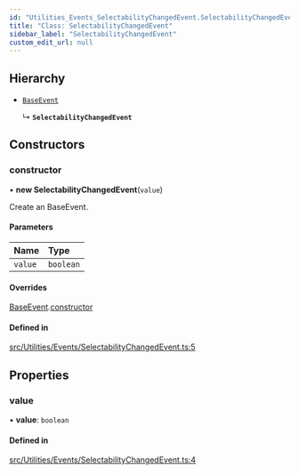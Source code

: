 ```yaml
---
id: "Utilities_Events_SelectabilityChangedEvent.SelectabilityChangedEvent"
title: "Class: SelectabilityChangedEvent"
sidebar_label: "SelectabilityChangedEvent"
custom_edit_url: null
---
```




## Hierarchy

- [`BaseEvent`](../Utilities_BaseEvent.BaseEvent)

  ↳ **`SelectabilityChangedEvent`**

## Constructors

### constructor

• **new SelectabilityChangedEvent**(`value`)

Create an BaseEvent.

#### Parameters

| Name | Type |
| :------ | :------ |
| `value` | `boolean` |

#### Overrides

[BaseEvent](../Utilities_BaseEvent.BaseEvent).[constructor](../Utilities_BaseEvent.BaseEvent#constructor)

#### Defined in

[src/Utilities/Events/SelectabilityChangedEvent.ts:5](https://github.com/ZeaInc/zea-engine/blob/8e646f8a8/src/Utilities/Events/SelectabilityChangedEvent.ts#L5)

## Properties

### value

• **value**: `boolean`

#### Defined in

[src/Utilities/Events/SelectabilityChangedEvent.ts:4](https://github.com/ZeaInc/zea-engine/blob/8e646f8a8/src/Utilities/Events/SelectabilityChangedEvent.ts#L4)

